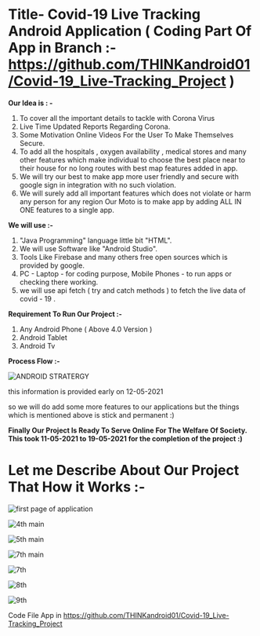 
# Title- Covid-19 Live Tracking Android Application ( Coding Part Of App in Branch :- https://github.com/THINKandroid01/Covid-19_Live-Tracking_Project )

**Our Idea is : -**
1.  To cover all the important details to tackle with Corona Virus
2. Live Time Updated Reports Regarding Corona.
3. Some Motivation Online Videos For the User To Make Themselves Secure.
4. To add all the hospitals , oxygen availability , medical stores and many other features which make individual to choose the best place near to their house for no long routes with best map features added in app.
5. We will try our best to make app more user friendly and secure with google sign in integration with no such violation.
6. We will surely add all important features which does not violate or harm any person for any region Our Moto is to make app by adding ALL IN ONE features to a single app.

**We will use :-**
1. "Java Programming" language  little bit "HTML".
2. We will use Software like "Android Studio".
3. Tools Like Firebase and many others free open sources which is provided by google.
4. PC - Laptop - for coding purpose, Mobile Phones - to run apps or checking there working.
5. we will use api fetch ( try and catch methods ) to fetch the live data of covid - 19 .

**Requirement To Run Our Project :-** 
1. Any Android Phone ( Above 4.0 Version )
2. Android Tablet 
3. Android Tv

**Process Flow :-** 

![ANDROID STRATERGY](https://user-images.githubusercontent.com/53940939/117925019-4a2b4680-b314-11eb-8bcb-7ba265e642d7.png)

this information is provided early on 12-05-2021

so we will do add some more features to our applications but the things which is mentioned above is stick and permanent :)

**Finally Our Project Is Ready To Serve Online For The Welfare Of Society. This took 11-05-2021 to 19-05-2021  for the completion of the project :)**

# Let me Describe About Our Project That How it Works :-

![first page of application](https://user-images.githubusercontent.com/53940939/118757227-4d7d7f80-b88a-11eb-8469-2ab5f1ec2a92.jpg)


![4th main](https://user-images.githubusercontent.com/53940939/118758395-9b938280-b88c-11eb-8b0d-a55ef911ae23.jpg)


![5th main](https://user-images.githubusercontent.com/53940939/118760233-1611d180-b890-11eb-8a47-a54665590cd7.jpg)


![7th main](https://user-images.githubusercontent.com/53940939/118761205-a3a1f100-b891-11eb-99f6-b86ed5832391.jpg)


![7th](https://user-images.githubusercontent.com/53940939/118762068-33946a80-b893-11eb-8fc6-223228d2ec71.jpg)


![8th](https://user-images.githubusercontent.com/53940939/118762836-83276600-b894-11eb-89d8-5af790f022ce.jpg)


![9th](https://user-images.githubusercontent.com/53940939/118763378-60498180-b895-11eb-8d2f-7d912e44487f.jpg)



Code File App in https://github.com/THINKandroid01/Covid-19_Live-Tracking_Project












